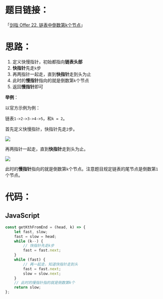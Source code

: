# 题目链接：

「[剑指 Offer 22. 链表中倒数第k个节点](https://leetcode-cn.com/problems/lian-biao-zhong-dao-shu-di-kge-jie-dian-lcof/)」

# 思路：

1. 定义快慢指针，初始都指向**链表头部**
2. **快指针**先走`k`步
3. 再两指针一起走，直到**快指针**走到头为止
4. 此时的**慢指针**指向的就是倒数第`k`个节点
5. 返回**慢指针**即可

**举例**：

以官方示例为例：

链表`1->2->3->4->5`，和`k = 2`。

首先定义快慢指针，快指针先走`2`步。

![](https://pic.leetcode-cn.com/1630543819-inrIiv-20210902084255.png)

再两指针一起走，直到**快指针**走到头为止。

![](https://pic.leetcode-cn.com/1630543820-dGHJUI-20210902084317.png)

此时的**慢指针**指向的就是倒数第`k`个节点。注意题目规定链表的尾节点是倒数第`1`个节点。

# 代码：

## JavaScript

```javascript
const getKthFromEnd = (head, k) => {
    let fast, slow;
    fast = slow = head;
    while (k--) {
        // 快指针先走k步
        fast = fast.next;
    }
    while (fast) {
        // 再一起走，知道快指针走到头
        fast = fast.next;
        slow = slow.next;
    }
    // 此时的慢指针指的就是倒数第k个
    return slow;
};
```

